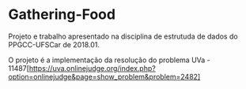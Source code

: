# Gathering-Food

Projeto e trabalho apresentado na disciplina de estrutuda de dados do PPGCC-UFSCar de 2018.01.

O projeto é a implementação da resolução do problema UVa - 11487[https://uva.onlinejudge.org/index.php?option=onlinejudge&page=show_problem&problem=2482]
